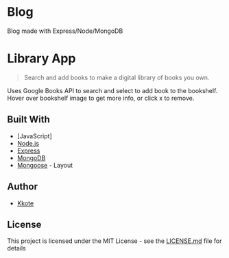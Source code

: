 # Blog
Blog made with Express/Node/MongoDB


# Library App
> Search and add books to make a digital library of books you own.


Uses Google Books API to search and select to add book to the bookshelf. Hover over bookshelf image to get more info, or click x to remove.



## Built With

* [JavaScript]
* [Node.js](https://nodejs.org/en/) 
* [Express](https://expressjs.com/) 
* [MongoDB](https://www.mongodb.com/) 
* [Mongoose](https://mongoosejs.com/) - Layout


## Author

* [Kkote](https://github.com/kkote)

## License

This project is licensed under the MIT License - see the [LICENSE.md](LICENSE.md) file for details
